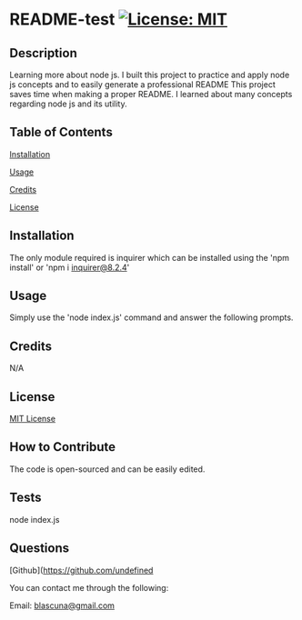 # README-test [![License: MIT](https://img.shields.io/badge/License-MIT-yellow.svg)](https://opensource.org/licenses/MIT)

  ## Description
  Learning more about node js. I built this project to practice and apply node js concepts and to easily generate a professional README This project saves time when making a proper README. I learned about many concepts regarding node js and its utility.
  
  ## Table of Contents
  [Installation](#installation)

  [Usage](#usage)

  [Credits](#credits)

  [License](#license)
  
  ## Installation
  The only module required is inquirer which can be installed using the 'npm install' or 'npm i inquirer@8.2.4'
  
  ## Usage
  Simply use the 'node index.js' command and answer the following prompts.
  
  ## Credits
  N/A
  
  ## License
  [MIT License](https://opensource.org/licenses/MIT)
  
  ## How to Contribute
  The code is open-sourced and can be easily edited.
  
  ## Tests
  node index.js
  
  ## Questions
  [Github](https://github.com/undefined

  You can contact me through the following:

  Email: blascuna@gmail.com